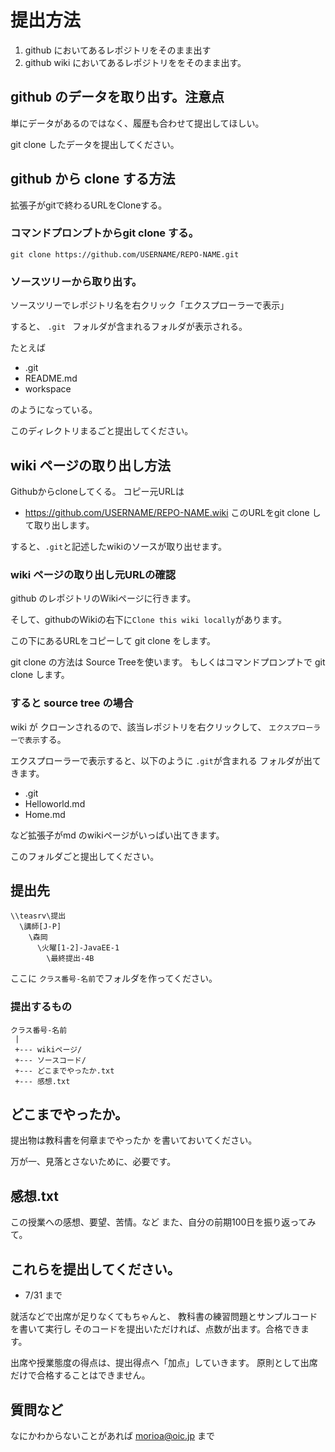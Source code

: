 # 提出方法

1. github においてあるレポジトリをそのまま出す
2. github wiki においてあるレポジトリををそのまま出す。


## github のデータを取り出す。注意点

単にデータがあるのではなく、履歴も合わせて提出してほしい。

git clone したデータを提出してください。

## github から clone する方法

拡張子がgitで終わるURLをCloneする。
### コマンドプロンプトからgit clone する。

```
git clone https://github.com/USERNAME/REPO-NAME.git
```

### ソースツリーから取り出す。

ソースツリーでレポジトリ名を右クリック「エクスプローラーで表示」

すると、 `.git ` フォルダが含まれるフォルダが表示される。

たとえば
- .git
- README.md
- workspace

のようになっている。

このディレクトリまるごと提出してください。

## wiki ページの取り出し方法
Githubからcloneしてくる。
コピー元URLは
- https://github.com/USERNAME/REPO-NAME.wiki
このURLをgit clone して取り出します。

すると、`.git`と記述したwikiのソースが取り出せます。

### wiki ページの取り出し元URLの確認

github のレポジトリのWikiページに行きます。

そして、githubのWikiの右下に`Clone this wiki locally`があります。

この下にあるURLをコピーして git clone をします。

git clone の方法は Source Treeを使います。
もしくはコマンドプロンプトで git clone します。


### すると source tree の場合

wiki が クローンされるので、該当レポジトリを右クリックして、
``エクスプローラーで表示``する。

エクスプローラーで表示すると、以下のように `.git`が含まれる
フォルダが出てきます。

- .git
- Helloworld.md
- Home.md 

など拡張子がmd のwikiページがいっぱい出てきます。

このフォルダごと提出してください。

## 提出先
```
\\teasrv\提出
  \講師[J-P]
    \森岡
      \火曜[1-2]-JavaEE-1
        \最終提出-4B
```
ここに `クラス番号-名前`でフォルダを作ってください。

### 提出するもの

```
クラス番号-名前
 |
 +--- wikiページ/
 +--- ソースコード/
 +--- どこまでやったか.txt
 +--- 感想.txt
 ```
 
## どこまでやったか。

提出物は教科書を何章までやったか
を書いておいてください。

万が一、見落とさないために、必要です。
 
## 感想.txt

この授業への感想、要望、苦情。など
また、自分の前期100日を振り返ってみて。

## これらを提出してください。

- 7/31 まで

就活などで出席が足りなくてもちゃんと、
教科書の練習問題とサンプルコードを書いて実行し
そのコードを提出いただければ、点数が出ます。合格できます。

出席や授業態度の得点は、提出得点へ「加点」していきます。
原則として出席だけで合格することはできません。

## 質問など

なにかわからないことがあれば morioa@oic.jp まで














